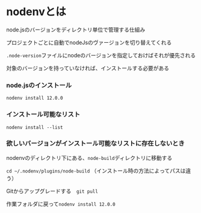 # nodenvとは

node.jsのバージョンをディレクトリ単位で管理する仕組み

プロジェクトごとに自動でnodeJsのヴァージョンを切り替えてくれる

`.node-version`ファイルにnodeのバージョンを指定しておけばそれが優先される

対象のバージョンを持っていなければ、インストールする必要がある

### node.jsのインストール

`nodenv install 12.0.0`

### インストール可能なリスト

`nodenv install --list`

### 欲しいバージョンがインストール可能なリストに存在しないとき

nodenvのディレクトリ下にある、`node-build`ディレクトリに移動する

`cd ~/.nodenv/plugins/node-build` （インストール時の方法によってパスは違う）

Gitからアップグレードする　`git pull`

作業フォルダに戻って`nodenv install 12.0.0`

